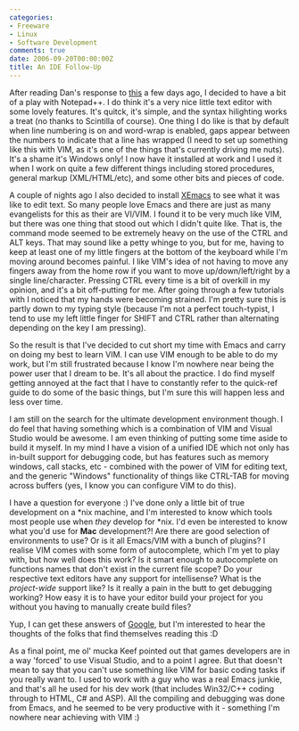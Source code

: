 ```yaml
---
categories:
- Freeware
- Linux
- Software Development
comments: true
date: 2006-09-20T00:00:00Z
title: An IDE Follow-Up
---
```


After reading Dan's response to <a href="/posts/is-an-ide-all-its-cracked-up-to-be/" title="Is an IDE all it's cracked up to be?">this</a> a few days ago, I decided to have a bit of a play with Notepad++. I do think it's a very nice little text editor with some lovely features. It's quitck, it's simple, and the syntax hilighting works a treat (no thanks to Scintilla of course). One thing I do like is that by default when line numbering is on and word-wrap is enabled, gaps appear between the numbers to indicate that a line has wrapped (I need to set up something like this with VIM, as it's one of the things that's currently driving me nuts). It's a shame it's Windows only! I now have it installed at work and I used it when I work on quite a few different things including stored procedures, general markup (XML/HTML/etc), and some other bits and pieces of code.

A couple of nights ago I also decided to install <a href="http://www.xemacs.org/" title="XEmacs">XEmacs</a> to see what it was like to edit text. So many people love Emacs and there are just as many evangelists for this as their are VI/VIM. I found it to be very much like VIM, but there was one thing that stood out which I didn't quite like. That is, the command mode seemed to be extremely heavy on the use of the CTRL and ALT keys. That may sound like a petty whinge to you, but for me, having to keep at least one of my little fingers at the bottom of the keyboard while I'm moving around becomes painful. I like VIM's idea of not having to move any fingers away from the home row if you want to move up/down/left/right by a single line/character. Pressing CTRL every time is a bit of overkill in my opinion, and it's a bit off-putting for me. After going through a few tutorials with I noticed that my hands were becoming strained. I'm pretty sure this is partly down to my typing style (because I'm not a perfect touch-typist, I tend to use my left little finger for SHIFT and CTRL rather than alternating depending on the key I am pressing).

So the result is that I've decided to cut short my time with Emacs and carry on doing my best to learn VIM. I can use VIM enough to be able to do my work, but I'm still frustrated because I know I'm nowhere near being the power user that I dream to be. It's all about the practice. I do find myself getting annoyed at the fact that I have to constantly refer to the quick-ref guide to do some of the basic things, but I'm sure this will happen less and less over time.

I am still on the search for the ultimate development environment though. I do feel that having something which is a combination of VIM and Visual Studio would be awesome. I am even thinking of putting some time aside to build it myself. In my mind I have a vision of a unified IDE which not only has in-built support for debugging code, but has features such as memory windows, call stacks, etc - combined with the power of VIM for editing text, and the generic "Windows" functionality of things like CTRL-TAB for moving across buffers (yes, I know you can configure VIM to do this).

I have a question for everyone :) I've done only a little bit of true development on a *nix machine, and I'm interested to know which tools most people use when <em>they</em> develop for *nix. I'd even be interested to know what you'd use for <strong>Mac</strong> development?! Are there are good selection of environments to use? Or is it all Emacs/VIM with a bunch of plugins? I realise VIM comes with some form of autocomplete, which I'm yet to play with, but how well does this work? Is it smart enough to autocomplete on functions names that don't exist in the current file scope? Do your respective text editors have any support for intellisense? What is the <em>project-wide</em> support like? Is it really a pain in the butt to get debugging working? How easy it is to have your editor build your project for you without you having to manually create build files?

Yup, I can get these answers of <a href="http://www.google.com.au/" title="Google">Google</a>, but I'm interested to hear the thoughts of the folks that find themselves reading this :D

As a final point, me ol' mucka Keef pointed out that games developers are in a way 'forced' to use Visual Studio, and to a point I agree. But that doesn't mean to say that you can't use something like VIM for basic coding tasks if you really want to. I used to work with a guy who was a real Emacs junkie, and that's all he used for his dev work (that includes Win32/C++ coding through to HTML, C# and ASP). All the compiling and debugging was done from Emacs, and he seemed to be very productive with it - something I'm nowhere near achieving with VIM :)
